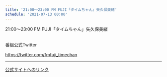 ```yaml
---
title: '21:00～23:00 FM FUJI「タイムちゃん」矢久保美緒'
schedule: '2021-07-13 00:00'
---
```


<div id="detailBody"> <p>  21:00～23:00 FM FUJI「タイムちゃん」矢久保美緒 </p> <p>  <br/>  番組公式Twitter </p> <p>  <a href="https://twitter.com/fmfuji_timechan" target="_blank">   https://twitter.com/fmfuji_timechan  </a> </p></div>

---
[公式サイトへのリンク]('http://www.nogizaka46.com/schedule/2021/07/062321.php?member=mio-yakubo&category=&monthly=202107')